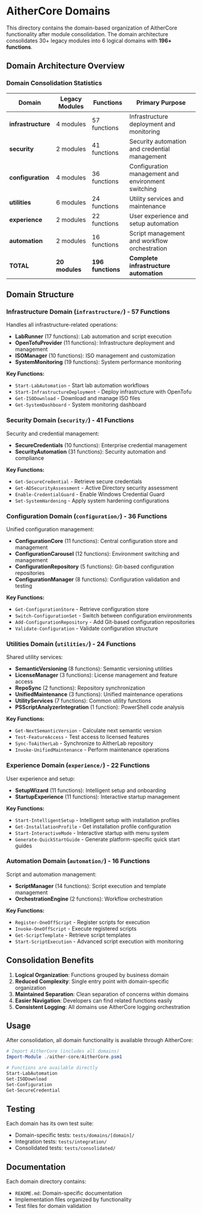 # AitherCore Domains

This directory contains the domain-based organization of AitherCore functionality after module consolidation. The domain architecture consolidates 30+ legacy modules into 6 logical domains with **196+ functions**.

## Domain Architecture Overview

### Domain Consolidation Statistics
| Domain | Legacy Modules | Functions | Primary Purpose |
|--------|---------------|-----------|------------------|
| **infrastructure** | 4 modules | 57 functions | Infrastructure deployment and monitoring |
| **security** | 2 modules | 41 functions | Security automation and credential management |
| **configuration** | 4 modules | 36 functions | Configuration management and environment switching |
| **utilities** | 6 modules | 24 functions | Utility services and maintenance |
| **experience** | 2 modules | 22 functions | User experience and setup automation |
| **automation** | 2 modules | 16 functions | Script management and workflow orchestration |
| **TOTAL** | **20 modules** | **196 functions** | **Complete infrastructure automation** |

## Domain Structure

### Infrastructure Domain (`infrastructure/`) - 57 Functions
Handles all infrastructure-related operations:
- **LabRunner** (17 functions): Lab automation and script execution
- **OpenTofuProvider** (11 functions): Infrastructure deployment and management
- **ISOManager** (10 functions): ISO management and customization
- **SystemMonitoring** (19 functions): System performance monitoring

**Key Functions:**
- `Start-LabAutomation` - Start lab automation workflows
- `Start-InfrastructureDeployment` - Deploy infrastructure with OpenTofu
- `Get-ISODownload` - Download and manage ISO files
- `Get-SystemDashboard` - System monitoring dashboard

### Security Domain (`security/`) - 41 Functions
Security and credential management:
- **SecureCredentials** (10 functions): Enterprise credential management
- **SecurityAutomation** (31 functions): Security automation and compliance

**Key Functions:**
- `Get-SecureCredential` - Retrieve secure credentials
- `Get-ADSecurityAssessment` - Active Directory security assessment
- `Enable-CredentialGuard` - Enable Windows Credential Guard
- `Set-SystemHardening` - Apply system hardening configurations

### Configuration Domain (`configuration/`) - 36 Functions
Unified configuration management:
- **ConfigurationCore** (11 functions): Central configuration store and management
- **ConfigurationCarousel** (12 functions): Environment switching and management
- **ConfigurationRepository** (5 functions): Git-based configuration repositories
- **ConfigurationManager** (8 functions): Configuration validation and testing

**Key Functions:**
- `Get-ConfigurationStore` - Retrieve configuration store
- `Switch-ConfigurationSet` - Switch between configuration environments
- `Add-ConfigurationRepository` - Add Git-based configuration repositories
- `Validate-Configuration` - Validate configuration structure

### Utilities Domain (`utilities/`) - 24 Functions
Shared utility services:
- **SemanticVersioning** (8 functions): Semantic versioning utilities
- **LicenseManager** (3 functions): License management and feature access
- **RepoSync** (2 functions): Repository synchronization
- **UnifiedMaintenance** (3 functions): Unified maintenance operations
- **UtilityServices** (7 functions): Common utility functions
- **PSScriptAnalyzerIntegration** (1 function): PowerShell code analysis

**Key Functions:**
- `Get-NextSemanticVersion` - Calculate next semantic version
- `Test-FeatureAccess` - Test access to licensed features
- `Sync-ToAitherLab` - Synchronize to AitherLab repository
- `Invoke-UnifiedMaintenance` - Perform maintenance operations

### Experience Domain (`experience/`) - 22 Functions
User experience and setup:
- **SetupWizard** (11 functions): Intelligent setup and onboarding
- **StartupExperience** (11 functions): Interactive startup management

**Key Functions:**
- `Start-IntelligentSetup` - Intelligent setup with installation profiles
- `Get-InstallationProfile` - Get installation profile configuration
- `Start-InteractiveMode` - Interactive startup with menu system
- `Generate-QuickStartGuide` - Generate platform-specific quick start guides

### Automation Domain (`automation/`) - 16 Functions
Script and automation management:
- **ScriptManager** (14 functions): Script execution and template management
- **OrchestrationEngine** (2 functions): Workflow orchestration

**Key Functions:**
- `Register-OneOffScript` - Register scripts for execution
- `Invoke-OneOffScript` - Execute registered scripts
- `Get-ScriptTemplate` - Retrieve script templates
- `Start-ScriptExecution` - Advanced script execution with monitoring

## Consolidation Benefits

1. **Logical Organization**: Functions grouped by business domain
2. **Reduced Complexity**: Single entry point with domain-specific organization
3. **Maintained Separation**: Clean separation of concerns within domains
4. **Easier Navigation**: Developers can find related functions easily
5. **Consistent Logging**: All domains use AitherCore logging orchestration

## Usage

After consolidation, all domain functionality is available through AitherCore:

```powershell
# Import AitherCore (includes all domains)
Import-Module ./aither-core/AitherCore.psm1

# Functions are available directly
Start-LabAutomation
Get-ISODownload
Set-Configuration
Get-SecureCredential
```

## Testing

Each domain has its own test suite:
- Domain-specific tests: `tests/domains/[domain]/`
- Integration tests: `tests/integration/`
- Consolidated tests: `tests/consolidated/`

## Documentation

Each domain directory contains:
- `README.md`: Domain-specific documentation
- Implementation files organized by functionality
- Test files for domain validation